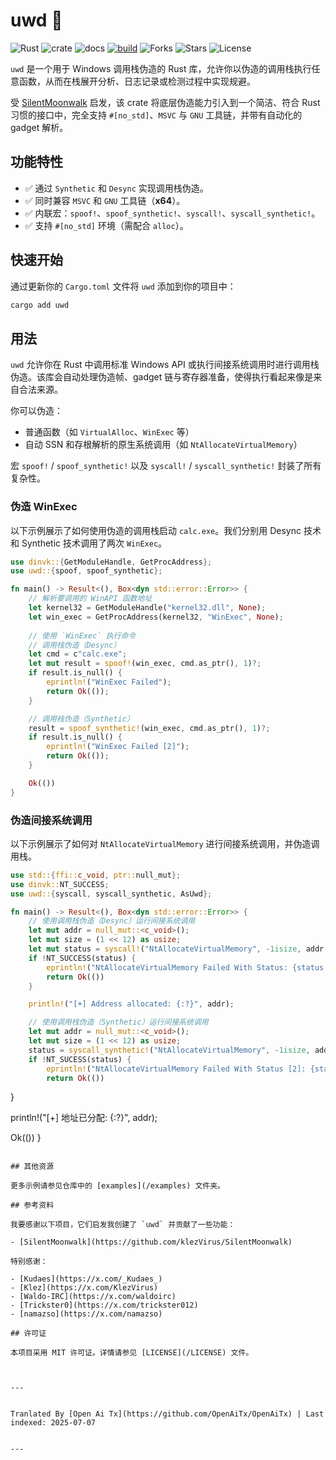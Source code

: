 # uwd 🦀

![Rust](https://img.shields.io/badge/made%20with-Rust-red)
![crate](https://img.shields.io/crates/v/uwd.svg)
![docs](https://docs.rs/uwd/badge.svg)
[![build](https://github.com/joaoviictorti/uwd/actions/workflows/ci.yml/badge.svg)](https://github.com/joaoviictorti/uwd/actions/workflows/ci.yml)
![Forks](https://img.shields.io/github/forks/joaoviictorti/uwd)
![Stars](https://img.shields.io/github/stars/joaoviictorti/uwd)
![License](https://img.shields.io/github/license/joaoviictorti/uwd)

`uwd` 是一个用于 Windows 调用栈伪造的 Rust 库，允许你以伪造的调用栈执行任意函数，从而在栈展开分析、日志记录或检测过程中实现规避。

受 [SilentMoonwalk](https://github.com/klezVirus/SilentMoonwalk) 启发，该 crate 将底层伪造能力引入到一个简洁、符合 Rust 习惯的接口中，完全支持 `#[no_std]`、`MSVC` 与 `GNU` 工具链，并带有自动化的 gadget 解析。

## 功能特性

- ✅ 通过 `Synthetic` 和 `Desync` 实现调用栈伪造。
- ✅ 同时兼容 `MSVC` 和 `GNU` 工具链（**x64**）。
- ✅ 内联宏：`spoof!`、`spoof_synthetic!`、`syscall!`、`syscall_synthetic!`。
- ✅ 支持 `#[no_std]` 环境（需配合 `alloc`）。

## 快速开始

通过更新你的 `Cargo.toml` 文件将 `uwd` 添加到你的项目中：
```bash
cargo add uwd
```

## 用法

`uwd` 允许你在 Rust 中调用标准 Windows API 或执行间接系统调用时进行调用栈伪造。该库会自动处理伪造帧、gadget 链与寄存器准备，使得执行看起来像是来自合法来源。

你可以伪造：

* 普通函数（如 `VirtualAlloc`、`WinExec` 等）
* 自动 SSN 和存根解析的原生系统调用（如 `NtAllocateVirtualMemory`）

宏 `spoof!` / `spoof_synthetic!` 以及 `syscall!` / `syscall_synthetic!` 封装了所有复杂性。

### 伪造 WinExec

以下示例展示了如何使用伪造的调用栈启动 `calc.exe`。我们分别用 Desync 技术和 Synthetic 技术调用了两次 `WinExec`。

```rs
use dinvk::{GetModuleHandle, GetProcAddress};
use uwd::{spoof, spoof_synthetic};

fn main() -> Result<(), Box<dyn std::error::Error>> {
    // 解析要调用的 WinAPI 函数地址
    let kernel32 = GetModuleHandle("kernel32.dll", None);
    let win_exec = GetProcAddress(kernel32, "WinExec", None);
    
    // 使用 `WinExec` 执行命令
    // 调用栈伪造（Desync）
    let cmd = c"calc.exe";
    let mut result = spoof!(win_exec, cmd.as_ptr(), 1)?;
    if result.is_null() {
        eprintln!("WinExec Failed");
        return Ok(());
    }

    // 调用栈伪造（Synthetic）
    result = spoof_synthetic!(win_exec, cmd.as_ptr(), 1)?;
    if result.is_null() {
        eprintln!("WinExec Failed [2]");
        return Ok(());
    }

    Ok(())
}
```

### 伪造间接系统调用

以下示例展示了如何对 `NtAllocateVirtualMemory` 进行间接系统调用，并伪造调用栈。

```rs
use std::{ffi::c_void, ptr::null_mut};
use dinvk::NT_SUCCESS;
use uwd::{syscall, syscall_synthetic, AsUwd};

fn main() -> Result<(), Box<dyn std::error::Error>> {
    // 使用调用栈伪造（Desync）运行间接系统调用
    let mut addr = null_mut::<c_void>();
    let mut size = (1 << 12) as usize;
    let mut status = syscall!("NtAllocateVirtualMemory", -1isize, addr.as_uwd_mut(), 0, size.as_uwd_mut(), 0x3000, 0x04)? as i32;
    if !NT_SUCCESS(status) {
        eprintln!("NtAllocateVirtualMemory Failed With Status: {status:#X}");
        return Ok(())
    }

    println!("[+] Address allocated: {:?}", addr);

    // 使用调用栈伪造（Synthetic）运行间接系统调用
    let mut addr = null_mut::<c_void>();
    let mut size = (1 << 12) as usize;
    status = syscall_synthetic!("NtAllocateVirtualMemory", -1isize, addr.as_uwd_mut(), 0, size.as_uwd_mut(), 0x3000, 0x04)? as i32;
    if !NT_SUCESS(status) {
        eprintln!("NtAllocateVirtualMemory Failed With Status [2]: {status:#X}");
        return Ok(())
```
}

println!("[+] 地址已分配: {:?}", addr);

Ok(())
}
```

## 其他资源

更多示例请参见仓库中的 [examples](/examples) 文件夹。

## 参考资料

我要感谢以下项目，它们启发我创建了 `uwd` 并贡献了一些功能：

- [SilentMoonwalk](https://github.com/klezVirus/SilentMoonwalk)

特别感谢：

- [Kudaes](https://x.com/_Kudaes_)
- [Klez](https://x.com/KlezVirus)
- [Waldo-IRC](https://x.com/waldoirc)
- [Trickster0](https://x.com/trickster012)
- [namazso](https://x.com/namazso)

## 许可证

本项目采用 MIT 许可证。详情请参见 [LICENSE](/LICENSE) 文件。


---

Tranlated By [Open Ai Tx](https://github.com/OpenAiTx/OpenAiTx) | Last indexed: 2025-07-07

---